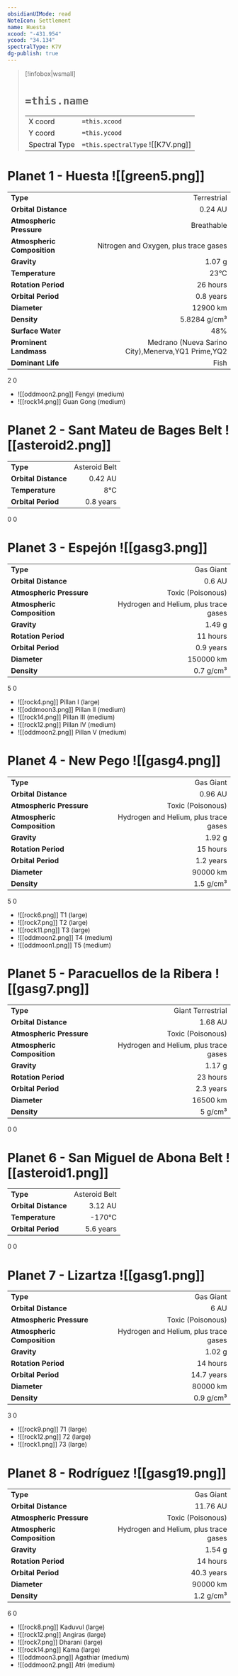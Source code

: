 ```yaml
---
obsidianUIMode: read
NoteIcon: Settlement
name: Huesta
xcood: "-431.954"
ycood: "34.134"
spectralType: K7V
dg-publish: true
---
```

> [!infobox|wsmall]
> # `=this.name`
> | | |
> | - | - |
> | X coord | `=this.xcood` |
> | Y coord| `=this.ycood` |
> | Spectral Type | `=this.spectralType` ![[K7V.png]] |

# Planet 1 - Huesta ![[green5.png]]
|                             |                           |
| --------------------------- | -------------------------:|
| **Type**                    |             Terrestrial |
| **Orbital Distance**        |   0.24 AU |
| **Atmospheric Pressure**    |       Breathable |
| **Atmospheric Composition** |      Nitrogen and Oxygen, plus trace gases |
| **Gravity**                 |        1.07 g |
| **Temperature**             |    23°C |
| **Rotation Period**         |  26 hours |
| **Orbital Period** | 0.8 years |
| **Diameter**                |      12900 km | 
| **Density**                 |    5.8284 g/cm³ |
| **Surface Water**           |           48% | 
| **Prominent Landmass**      |         Medrano (Nueva Sarino City),Menerva,YQ1 Prime,YQ2 | 
| **Dominant Life**           |         Fish |



2
0

- ![[oddmoon2.png]] Fengyi (medium)
- ![[rock14.png]] Guan Gong (medium)


# Planet 2 - Sant Mateu de Bages Belt ![[asteroid2.png]]
|                             |                           |
| --------------------------- | -------------------------:|
| **Type**                    |             Asteroid Belt |
| **Orbital Distance**        |   0.42 AU |
| **Temperature**             |    8°C |
| **Orbital Period** | 0.8 years |



0
0



# Planet 3 - Espejón ![[gasg3.png]]
|                             |                           |
| --------------------------- | -------------------------:|
| **Type**                    |             Gas Giant |
| **Orbital Distance**        |   0.6 AU |
| **Atmospheric Pressure**    |       Toxic (Poisonous) |
| **Atmospheric Composition** |      Hydrogen and Helium, plus trace gases |
| **Gravity**                 |        1.49 g |
| **Rotation Period**         |  11 hours |
| **Orbital Period** | 0.9 years |
| **Diameter**                |      150000 km | 
| **Density**                 |    0.7 g/cm³ |



5
0

- ![[rock4.png]] Pillan I (large)
- ![[oddmoon3.png]] Pillan II (medium)
- ![[rock14.png]] Pillan III (medium)
- ![[rock12.png]] Pillan IV (medium)
- ![[oddmoon2.png]] Pillan V (medium)


# Planet 4 - New Pego ![[gasg4.png]]
|                             |                           |
| --------------------------- | -------------------------:|
| **Type**                    |             Gas Giant |
| **Orbital Distance**        |   0.96 AU |
| **Atmospheric Pressure**    |       Toxic (Poisonous) |
| **Atmospheric Composition** |      Hydrogen and Helium, plus trace gases |
| **Gravity**                 |        1.92 g |
| **Rotation Period**         |  15 hours |
| **Orbital Period** | 1.2 years |
| **Diameter**                |      90000 km | 
| **Density**                 |    1.5 g/cm³ |



5
0

- ![[rock6.png]] T1 (large)
- ![[rock7.png]] T2 (large)
- ![[rock11.png]] T3 (large)
- ![[oddmoon2.png]] T4 (medium)
- ![[oddmoon1.png]] T5 (medium)


# Planet 5 - Paracuellos de la Ribera ![[gasg7.png]]
|                             |                           |
| --------------------------- | -------------------------:|
| **Type**                    |             Giant Terrestrial |
| **Orbital Distance**        |   1.68 AU |
| **Atmospheric Pressure**    |       Toxic (Poisonous) |
| **Atmospheric Composition** |      Hydrogen and Helium, plus trace gases |
| **Gravity**                 |        1.17 g |
| **Rotation Period**         |  23 hours |
| **Orbital Period** | 2.3 years |
| **Diameter**                |      16500 km | 
| **Density**                 |    5 g/cm³ |



0
0



# Planet 6 - San Miguel de Abona Belt ![[asteroid1.png]]
|                             |                           |
| --------------------------- | -------------------------:|
| **Type**                    |             Asteroid Belt |
| **Orbital Distance**        |   3.12 AU |
| **Temperature**             |    -170°C |
| **Orbital Period** | 5.6 years |



0
0



# Planet 7 - Lizartza ![[gasg1.png]]
|                             |                           |
| --------------------------- | -------------------------:|
| **Type**                    |             Gas Giant |
| **Orbital Distance**        |   6 AU |
| **Atmospheric Pressure**    |       Toxic (Poisonous) |
| **Atmospheric Composition** |      Hydrogen and Helium, plus trace gases |
| **Gravity**                 |        1.02 g |
| **Rotation Period**         |  14 hours |
| **Orbital Period** | 14.7 years |
| **Diameter**                |      80000 km | 
| **Density**                 |    0.9 g/cm³ |



3
0

- ![[rock9.png]] 71 (large)
- ![[rock12.png]] 72 (large)
- ![[rock1.png]] 73 (large)


# Planet 8 - Rodríguez ![[gasg19.png]]
|                             |                           |
| --------------------------- | -------------------------:|
| **Type**                    |             Gas Giant |
| **Orbital Distance**        |   11.76 AU |
| **Atmospheric Pressure**    |       Toxic (Poisonous) |
| **Atmospheric Composition** |      Hydrogen and Helium, plus trace gases |
| **Gravity**                 |        1.54 g |
| **Rotation Period**         |  14 hours |
| **Orbital Period** | 40.3 years |
| **Diameter**                |      90000 km | 
| **Density**                 |    1.2 g/cm³ |



6
0

- ![[rock8.png]] Kaduvul (large)
- ![[rock12.png]] Angiras (large)
- ![[rock7.png]] Dharani (large)
- ![[rock14.png]] Kama (large)
- ![[oddmoon3.png]] Agathiar (medium)
- ![[oddmoon2.png]] Atri (medium)


